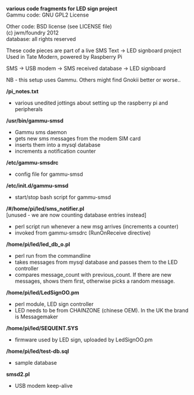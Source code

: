 __various code fragments for LED sign project__  
Gammu code: GNU GPL2 License

Other code: BSD license (see LICENSE file)  
(c) jwm/foundry 2012  
database: all rights reserved  
  
These code pieces are part of a live SMS Text -> LED signboard project  
Used in Tate Modern, powered by Raspberry Pi  

SMS -> USB modem -> SMS received database -> LED signboard  

NB - this setup uses Gammu. Others might find Gnokii better or worse..

**/pi_notes.txt**  

- various unedited jottings about setting up the raspberry pi and peripherals

**/usr/bin/gammu-smsd**  

- Gammu sms daemon 
- gets new sms messages from the modem SIM card 
- inserts them into a mysql database
- increments a notification counter

**/etc/gammu-smsdrc**    

- config file for gammu-smsd

**/etc/init.d/gammu-smsd**  

- start/stop bash script for gammu-smsd

**/#/home/pi/led/sms_notifier.pl**    
[unused - we are now counting database entries instead]  

- perl script run whenever a new msg arrives (increments a counter)
- invoked from gammu-smsdrc (RunOnReceive directive)


**/home/pi/led/led_db_o.pl**  

- perl run from the commandline
- takes messages from mysql database and passes them to the LED controller
- compares message_count with previous_count. If there are new messages, shows them first, otherwise picks a random message.

**/home/pi/led/LedSignOO.pm**  

- perl module, LED sign controller
- LED needs to be from CHAINZONE (chinese OEM). In the UK the brand is Messagemaker

**/home/pi/led/SEQUENT.SYS**  

- firmware used by LED sign, uploaded by LedSignOO.pm

**/home/pi/led/test-db.sql**  

- sample database

**smsd2.pl**  

- USB modem keep-alive

